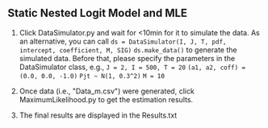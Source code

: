 ## Static Nested Logit Model and MLE

 1. Click DataSimulator.py and wait for <10min for it to simulate the data. As an alternative, you can call
	`ds = DataSimulator(I, J, T, pdf, intercept, coefficient, M, SIG)`
	`ds.make_data()`
    to generate the simulated data. Before that, please specify the parameters in the DataSimulator class, e.g.,
    `J = 2, I = 500, T = 20`
    `(a1, a2, coff) = (0.0, 0.0, -1.0)`
	`Pjt ~ N(1, 0.3^2)`
	`M = 10`

 2. Once data (i.e., "Data_m.csv") were generated, click MaximumLikelihood.py to get the estimation results.
 
 3. The final results are displayed in the Results.txt
